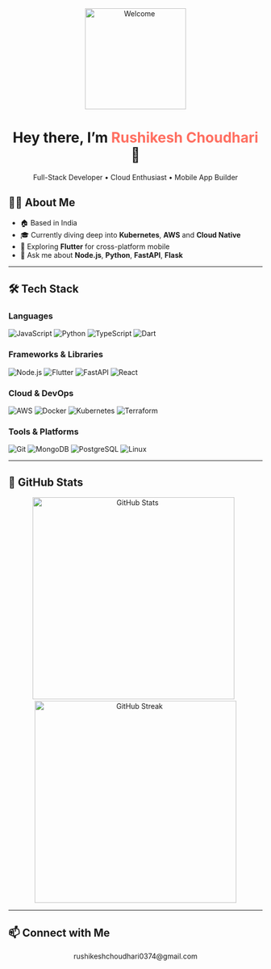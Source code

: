 <!-- Banner / Hero Section -->
<div align="center">
  <img src="https://media.giphy.com/media/M9gbBd9nbDrOTu1Mqx/giphy.gif" alt="Welcome" width="200"/>
  <h1>Hey there, I’m <span style="color:#FF6F61;">Rushikesh Choudhari</span> 👋</h1>
  <p>Full-Stack Developer • Cloud Enthusiast • Mobile App Builder</p>
</div>


## 👩‍💻 About Me
- 🏠 Based in India  
- 🎓 Currently diving deep into **Kubernetes**, **AWS** and **Cloud Native**  
- 🌱 Exploring **Flutter** for cross-platform mobile  
- 💬 Ask me about **Node.js**, **Python**, **FastAPI**, **Flask**  

---

## 🛠 **Tech Stack**

### **Languages**
![JavaScript](https://img.shields.io/badge/-JavaScript-F7DF1E?style=flat&logo=javascript&logoColor=black)
![Python](https://img.shields.io/badge/-Python-3776AB?style=flat&logo=python&logoColor=white)
![TypeScript](https://img.shields.io/badge/-TypeScript-3178C6?style=flat&logo=typescript&logoColor=white)
![Dart](https://img.shields.io/badge/-Dart-0175C2?style=flat&logo=dart&logoColor=white)

### **Frameworks & Libraries**
![Node.js](https://img.shields.io/badge/-Node.js-339933?style=flat&logo=nodedotjs&logoColor=white)
![Flutter](https://img.shields.io/badge/-Flutter-02569B?style=flat&logo=flutter&logoColor=white)
![FastAPI](https://img.shields.io/badge/-FastAPI-009688?style=flat&logo=fastapi&logoColor=white)
![React](https://img.shields.io/badge/-React-61DAFB?style=flat&logo=react&logoColor=black)

### **Cloud & DevOps**
![AWS](https://img.shields.io/badge/-AWS-232F3E?style=flat&logo=amazonaws&logoColor=FF9900)
![Docker](https://img.shields.io/badge/-Docker-2496ED?style=flat&logo=docker&logoColor=white)
![Kubernetes](https://img.shields.io/badge/-Kubernetes-326CE5?style=flat&logo=kubernetes&logoColor=white)
![Terraform](https://img.shields.io/badge/-Terraform-7B42BC?style=flat&logo=terraform&logoColor=white)

### **Tools & Platforms**
![Git](https://img.shields.io/badge/-Git-F05032?style=flat&logo=git&logoColor=white)
![MongoDB](https://img.shields.io/badge/-MongoDB-47A248?style=flat&logo=mongodb&logoColor=white)
![PostgreSQL](https://img.shields.io/badge/-PostgreSQL-4169E1?style=flat&logo=postgresql&logoColor=white)
![Linux](https://img.shields.io/badge/-Linux-FCC624?style=flat&logo=linux&logoColor=black)


---

## 🌟 GitHub Stats

<div align="center">
  <img src="https://github-readme-stats.vercel.app/api?username=devrushikesh&show_icons=true&theme=radical&count_private=true&include_all_commits=true" alt="GitHub Stats" width="400"/>
  &nbsp;
  <img src="https://github-readme-streak-stats.herokuapp.com/?user=devrushikesh&theme=radical" alt="GitHub Streak" width="400"/>
</div>

---

## 📫 Connect with Me

<div align="center">
  rushikeshchoudhari0374@gmail.com
</div>

